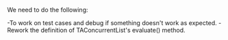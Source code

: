 We need to do the following:

-To work on test cases and debug if something doesn't work as expected.
-Rework the definition of TAConcurrentList's evaluate() method.
